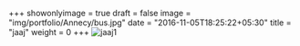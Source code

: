 +++
showonlyimage = true
draft = false
image = "img/portfolio/Annecy/bus.jpg"
date = "2016-11-05T18:25:22+05:30"
title = "jaaj"
weight = 0
+++
![jaaj1](img/portfolio/Annecy/bus.jpg)
